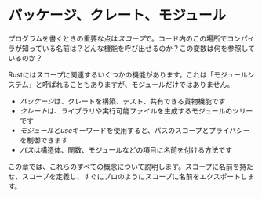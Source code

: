 # パッケージ、クレート、モジュール


プログラムを書くときの重要な点は*スコープ*で。コード内のこの場所でコンパイラが知っている名前は？どんな機能を呼び出せるのか？この変数は何を参照しているのか？

Rustにはスコープに関連するいくつかの機能があります。これは「モジュールシステム」と呼ばれることもありますが、モジュールだけではありません。

* *パッケージ*は、クレートを構築、テスト、共有できる貨物機能です
* *クレート*は、ライブラリや実行可能ファイルを生成するモジュールのツリーです
* *モジュール*と*use*キーワードを使用すると、パスのスコープとプライバシーを制御できます
* *パス*は構造体、関数、モジュールなどの項目に名前を付ける方法です

この章では、これらのすべての概念について説明します。スコープに名前を持たせ、スコープを定義し、すぐにプロのようにスコープに名前をエクスポートします。
